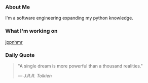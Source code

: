 
### About Me
I'm a software engineering expanding my python knowledge.

### What I'm working on
[jppnhmr](https://github.com/jppnhmr/jppnhmr)

### Daily Quote

> "A single dream is more powerful than a thousand realities."	
>
> — *J.R.R. Tolkien*

